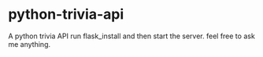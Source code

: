 # python-trivia-api
 A python trivia API
 run flask_install and then start the server.
 feel free to ask me anything.
